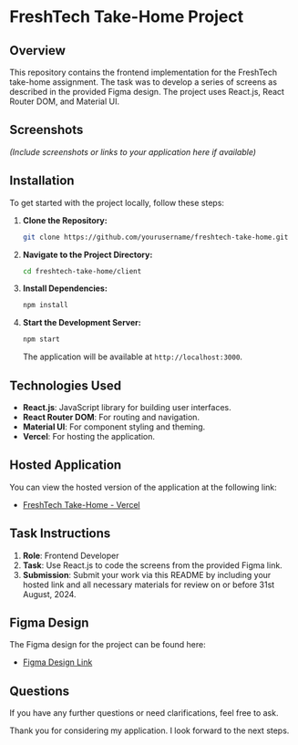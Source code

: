 

# FreshTech Take-Home Project

## Overview

This repository contains the frontend implementation for the FreshTech take-home assignment. The task was to develop a series of screens as described in the provided Figma design. The project uses React.js, React Router DOM, and Material UI.

## Screenshots

*(Include screenshots or links to your application here if available)*

## Installation

To get started with the project locally, follow these steps:

1. **Clone the Repository:**

   ```bash
   git clone https://github.com/yourusername/freshtech-take-home.git
   ```

2. **Navigate to the Project Directory:**

   ```bash
   cd freshtech-take-home/client
   ```

3. **Install Dependencies:**

   ```bash
   npm install
   ```

4. **Start the Development Server:**

   ```bash
   npm start
   ```

   The application will be available at `http://localhost:3000`.

## Technologies Used

- **React.js**: JavaScript library for building user interfaces.
- **React Router DOM**: For routing and navigation.
- **Material UI**: For component styling and theming.
- **Vercel**: For hosting the application.

## Hosted Application

You can view the hosted version of the application at the following link:

- [FreshTech Take-Home - Vercel]([https://freshtech-take-home.vercel.app](https://vercel.com/faith-kimanis-projects/fresh-tech-take-home/Afs2ctB9AhXj5otJJgPBFGYSwyTs))

## Task Instructions

1. **Role**: Frontend Developer
2. **Task**: Use React.js to code the screens from the provided Figma link.
3. **Submission**: Submit your work via this README by including your hosted link and all necessary materials for review on or before 31st August, 2024.

## Figma Design

The Figma design for the project can be found here:

- [Figma Design Link](https://www.figma.com/design/lTqNuerHmDsU6FMOWiFHmC/SUBSSUM-EXTRACT?node-id=0-1&t=EwRR9CMcvxTcbxDF-1)

## Questions

If you have any further questions or need clarifications, feel free to ask.

Thank you for considering my application. I look forward to the next steps.

